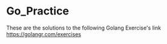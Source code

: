# Go_Practice
These are the solutions to the following Golang Exercise's link
https://golangr.com/exercises
